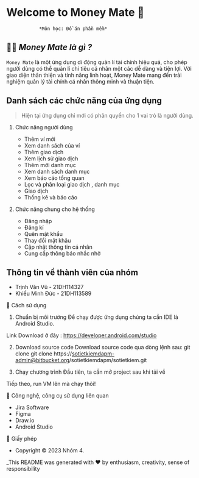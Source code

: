 # **Welcome to Money Mate 👋**
                *Môn học: Đồ án phần mềm*

 ## 🤷‍♂️ *Money Mate là gì ?*
 `Money Mate` là một ứng dụng di động quản lí tài chính hiệu quả, cho phép người dùng có thể quản lí chi tiêu cá nhân một các dễ dàng và tiện lợi. Với giao diện thân thiện và tính năng linh hoạt, Money Mate mang đến trải nghiệm quản lý tài chính cá nhân thông minh và thuận tiện.
 
 

 

## Danh sách các chức năng của ứng dụng
> Hiện tại ứng dụng chỉ mới có phân quyền cho 1 vai trò là người dùng.


1. Chức năng người dùng

   - Thêm ví mới
   - Xem danh sách của ví
   - Thêm giao dịch
   - Xem lịch sử giao dịch
   - Thêm mới danh mục
   - Xem danh sách danh mục
   - Xem báo cáo tổng quan
   - Lọc và phân loại giao dịch , danh mục
   - Giao dịch
   - Thống kê và báo cáo
2. Chức năng chung cho hệ thống

     - Đăng nhập
     - Đăng kí
     - Quên mật khẩu
     - Thay đổi mật khâu
     - Cập nhật thông tin cá nhân
     - Cung cấp thông báo nhắc nhở 


## Thông tin về thành viên của nhóm

- Trịnh Văn Vũ - 21DH114327
- Khiếu Minh Đức - 21DH113589




🚀 Cách sử dụng
1. Chuẩn bị môi trường
Để chạy được ứng dụng chúng ta cần IDE là Android Studio. 

 Link Download ở đây : https://developer.android.com/studio
 
2. Download source code
Download source code qua dòng lệnh sau: git clone git clone https://sotietkiemdapm-admin@bitbucket.org/sotietkiemdapm/sotietkiem.git



3. Chạy chương trình
Đầu tiên, ta cần mở project sau khi tải về



Tiếp theo, run VM lên mà chạy thôi!

💪 Công nghệ, công cụ sử dụng liên quan
   - Jira Software
   - Figma
   - Draw.io
   - Android Studio


📝 Giấy phép
- Copyright © 2023 Nhóm 4.

_This README was generated with ❤️ by enthusiasm, creativity, sense of responsibility
